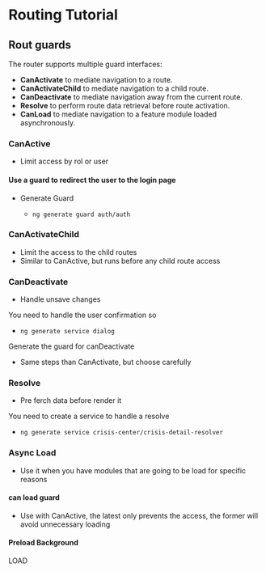 # Routing Tutorial

## Rout guards

The router supports multiple guard interfaces:

- **CanActivate** to mediate navigation to a route.
- **CanActivateChild** to mediate navigation to a child route.
- **CanDeactivate** to mediate navigation away from the current route.
- **Resolve** to perform route data retrieval before route activation.
- **CanLoad** to mediate navigation to a feature module loaded asynchronously.

### CanActive
- Limit access by rol or user

#### Use a guard to redirect the user to the login page

- Generate Guard

    - `ng generate guard auth/auth`

### CanActivateChild
- Limit the access to the child routes
- Similar to CanActive, but runs before any child route access

### CanDeactivate
- Handle unsave changes

You need to handle the user confirmation so
- `ng generate service dialog`

Generate the guard for canDeactivate
- Same steps than CanActivate, but choose carefully

### Resolve
- Pre ferch data before render it

You need to create a service to handle a resolve
- `ng generate service crisis-center/crisis-detail-resolver`

### Async Load
- Use it when you have modules that are going to be load for specific reasons

#### can load guard
- Use with CanActive, the latest only prevents the access, the former will avoid unnecessary loading

#### Preload Background
LOAD
